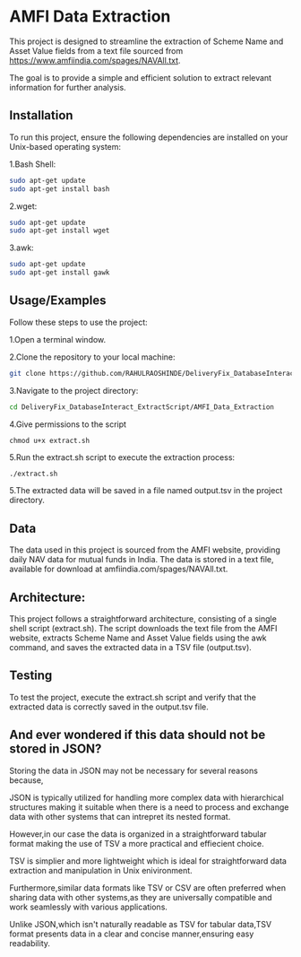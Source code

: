 
# AMFI Data Extraction

This project is designed to streamline the extraction of Scheme Name and Asset Value fields from a text file sourced from https://www.amfiindia.com/spages/NAVAll.txt.

The goal is to provide a simple and efficient solution  to extract relevant information for further analysis.




## Installation

To run this project, ensure the following dependencies are installed on your Unix-based operating system:

1.Bash Shell:

```bash
sudo apt-get update
sudo apt-get install bash
```
2.wget:

```bash
sudo apt-get update
sudo apt-get install wget
```
3.awk:

```bash
sudo apt-get update
sudo apt-get install gawk
```

## Usage/Examples

Follow these steps to use the project:

1.Open a terminal window.

2.Clone the repository to your local machine:

```bash
git clone https://github.com/RAHULRAOSHINDE/DeliveryFix_DatabaseInteract_ExtractScript.git
```
3.Navigate to the project directory:

```bash
cd DeliveryFix_DatabaseInteract_ExtractScript/AMFI_Data_Extraction
```

4.Give permissions to the script 

```
chmod u+x extract.sh
```

5.Run the extract.sh script to execute the extraction process:

```bash
./extract.sh
```
5.The extracted data will be saved in a file named output.tsv in the project directory.

## Data

The data used in this project is sourced from the AMFI website, providing daily NAV data for mutual funds in India. The data is stored in a text file, available for download at amfiindia.com/spages/NAVAll.txt.

## Architecture:

This project follows a straightforward architecture, consisting of a single shell script (extract.sh). The script downloads the text file from the AMFI website, extracts Scheme Name and Asset Value fields using the awk command, and saves the extracted data in a TSV file (output.tsv).

## Testing

To test the project, execute the extract.sh script and verify that the extracted data is correctly saved in the output.tsv file.


## And ever wondered if this data should not be stored in JSON?

Storing the data in JSON may not be necessary for several reasons because,

JSON is typically utilized for handling more complex data with hierarchical structures making it suitable when there is a need to process and exchange data with other systems that can intrepret its nested format.

However,in our case the data is organized in a straightforward tabular format making the use of TSV a more practical and effiecient choice.

TSV is simplier and more lightweight which is ideal for straightforward data extraction and manipulation in Unix enivironment.

Furthermore,similar data formats like TSV or CSV are often preferred when sharing data with other systems,as they are universally compatible and work seamlessly with various applications.

Unlike JSON,which isn't naturally readable as TSV for tabular data,TSV format presents data in a clear and concise manner,ensuring easy readability.



